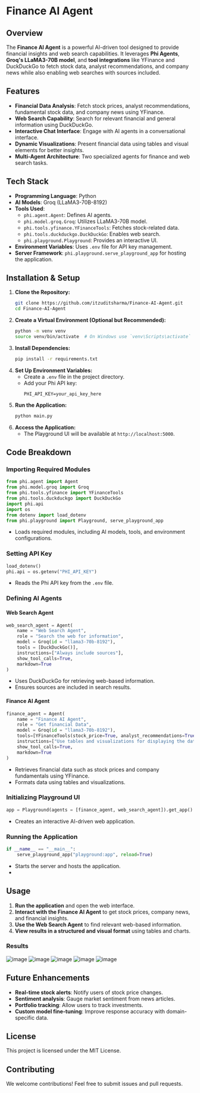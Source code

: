 # Finance AI Agent

## Overview
The **Finance AI Agent** is a powerful AI-driven tool designed to provide financial insights and web search capabilities. It leverages **Phi Agents**, **Groq's LLaMA3-70B model**, and **tool integrations** like YFinance and DuckDuckGo to fetch stock data, analyst recommendations, and company news while also enabling web searches with sources included.

## Features
- **Financial Data Analysis**: Fetch stock prices, analyst recommendations, fundamental stock data, and company news using YFinance.
- **Web Search Capability**: Search for relevant financial and general information using DuckDuckGo.
- **Interactive Chat Interface**: Engage with AI agents in a conversational interface.
- **Dynamic Visualizations**: Present financial data using tables and visual elements for better insights.
- **Multi-Agent Architecture**: Two specialized agents for finance and web search tasks.

## Tech Stack
- **Programming Language**: Python
- **AI Models**: Groq (LLaMA3-70B-8192)
- **Tools Used**:
  - `phi.agent.Agent`: Defines AI agents.
  - `phi.model.groq.Groq`: Utilizes LLaMA3-70B model.
  - `phi.tools.yfinance.YFinanceTools`: Fetches stock-related data.
  - `phi.tools.duckduckgo.DuckDuckGo`: Enables web search.
  - `phi.playground.Playground`: Provides an interactive UI.
- **Environment Variables**: Uses `.env` file for API key management.
- **Server Framework**: `phi.playground.serve_playground_app` for hosting the application.

## Installation & Setup
1. **Clone the Repository:**
   ```sh
   git clone https://github.com/itzuditsharma/Finance-AI-Agent.git
   cd Finance-AI-Agent
   ```
2. **Create a Virtual Environment (Optional but Recommended):**
   ```sh
   python -m venv venv
   source venv/bin/activate  # On Windows use `venv\Scripts\activate`
   ```
3. **Install Dependencies:**
   ```sh
   pip install -r requirements.txt
   ```
4. **Set Up Environment Variables:**
   - Create a `.env` file in the project directory.
   - Add your Phi API key:
     ```
     PHI_API_KEY=your_api_key_here
     ```
5. **Run the Application:**
   ```sh
   python main.py
   ```
6. **Access the Application:**
   - The Playground UI will be available at `http://localhost:5000`.

## Code Breakdown
### Importing Required Modules
```python
from phi.agent import Agent
from phi.model.groq import Groq
from phi.tools.yfinance import YFinanceTools
from phi.tools.duckduckgo import DuckDuckGo
import phi.api
import os
from dotenv import load_dotenv
from phi.playground import Playground, serve_playground_app
```
- Loads required modules, including AI models, tools, and environment configurations.

### Setting API Key
```python
load_dotenv()
phi.api = os.getenv("PHI_API_KEY")
```
- Reads the Phi API key from the `.env` file.

### Defining AI Agents
#### Web Search Agent
```python
web_search_agent = Agent(
    name = "Web Search Agent",
    role = "Search the web for information",
    model = Groq(id = "llama3-70b-8192"),
    tools = [DuckDuckGo()],
    instructions=["Always include sources"],
    show_tool_calls=True,
    markdown=True
)
```
- Uses DuckDuckGo for retrieving web-based information.
- Ensures sources are included in search results.

#### Finance AI Agent
```python
finance_agent = Agent(
    name = "Finance AI Agent",
    role = "Get financial Data",
    model = Groq(id = "llama3-70b-8192"),
    tools=[YFinanceTools(stock_price=True, analyst_recommendations=True, stock_fundamentals=True, company_news=True)],
    instructions=["Use tables and visualizations for displaying the data"],
    show_tool_calls=True,
    markdown=True
)
```
- Retrieves financial data such as stock prices and company fundamentals using YFinance.
- Formats data using tables and visualizations.

### Initializing Playground UI
```python
app = Playground(agents = [finance_agent, web_search_agent]).get_app()
```
- Creates an interactive AI-driven web application.

### Running the Application
```python
if __name__ == "__main__":
    serve_playground_app("playground:app", reload=True)
```
- Starts the server and hosts the application.
- 
## Usage
1. **Run the application** and open the web interface.
2. **Interact with the Finance AI Agent** to get stock prices, company news, and financial insights.
3. **Use the Web Search Agent** to find relevant web-based information.
4. **View results in a structured and visual format** using tables and charts.

### Results
![image](https://github.com/user-attachments/assets/b06b571f-09c7-45a8-93c1-01a78daef722)
![image](https://github.com/user-attachments/assets/8079e36f-24ab-4eee-9de9-a696e05cd631)
![image](https://github.com/user-attachments/assets/5f6795d1-b8f0-49b6-8896-dfda6192a55e)
![image](https://github.com/user-attachments/assets/80977479-167f-48f3-98c6-5c819418788e)
![image](https://github.com/user-attachments/assets/ef1edad4-9390-4484-ba13-6f73fb91be9c)

## Future Enhancements
- **Real-time stock alerts**: Notify users of stock price changes.
- **Sentiment analysis**: Gauge market sentiment from news articles.
- **Portfolio tracking**: Allow users to track investments.
- **Custom model fine-tuning**: Improve response accuracy with domain-specific data.

## License
This project is licensed under the MIT License.

## Contributing
We welcome contributions! Feel free to submit issues and pull requests.


